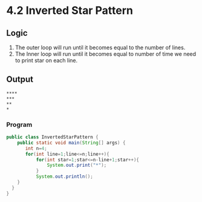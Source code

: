 # 4.2 Inverted Star Pattern
## Logic
1) The outer loop will run until it becomes equal to the number of lines.
2) The Inner loop will run until it becomes equal to number of time we need to print star on each line.

## Output
```
****
***
**
*
```

### Program
```java
public class InvertedStarPattern {
    public static void main(String[] args) {
       int n=4;
       for(int line=1;line<=n;line++){
           for(int star=1;star<=n-line+1;star++){
               System.out.print("*");
           }
           System.out.println();
    }
  }
}
```
